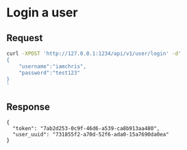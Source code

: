 # Login a user

## Request

```sh
curl -XPOST 'http://127.0.0.1:1234/api/v1/user/login' -d'
{
    "username":"iamchris",
    "password":"test123"
}
'
```

## Response

```
{
  "token": "7ab2d253-0c9f-46d6-a539-ca8b913aa480",
  "user_uuid": "731855f2-a70d-52f6-ada0-15a7690da0ea"
}
```
